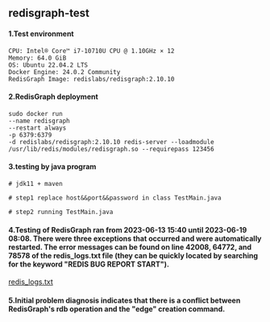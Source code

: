 ## redisgraph-test

#### 1.Test environment
```
CPU: Intel® Core™ i7-10710U CPU @ 1.10GHz × 12
Memory: 64.0 GiB
OS: Ubuntu 22.04.2 LTS
Docker Engine: 24.0.2 Community
RedisGraph Image: redislabs/redisgraph:2.10.10
```


#### 2.RedisGraph deployment
```
sudo docker run
--name redisgraph
--restart always
-p 6379:6379
-d redislabs/redisgraph:2.10.10 redis-server --loadmodule /usr/lib/redis/modules/redisgraph.so --requirepass 123456
```


#### 3.testing by java program
```
# jdk11 + maven

# step1 replace host&&port&&password in class TestMain.java

# step2 running TestMain.java

```


#### 4.Testing of RedisGraph ran from 2023-06-13 15:40 until 2023-06-19 08:08. There were three exceptions that occurred and were automatically restarted. The error messages can be found on line 42008, 64772, and 78578 of the redis_logs.txt file (they can be quickly located by searching for the keyword "REDIS BUG REPORT START").
[redis_logs.txt](./redis_logs.txt)



#### 5.Initial problem diagnosis indicates that there is a conflict between RedisGraph's rdb operation and the "edge" creation command.
